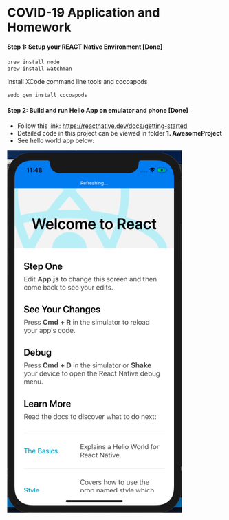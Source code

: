 # COVID-19 Application and Homework


#### Step 1:  Setup your REACT Native Environment [Done]          
```
brew install node
brew install watchman

```


Install XCode command line tools and cocoapods

```
sudo gem install cocoapods
```
     

#### Step 2: Build and run Hello App on emulator and phone [Done]      
- Follow this link: https://reactnative.dev/docs/getting-started    
- Detailed code in this project can be viewed in folder **1. AwesomeProject**   
- See hello world app below:

![demo](step1.png)    


